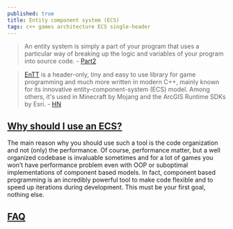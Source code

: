 ```yaml
---
published: true
title: Entity component system (ECS)
tags: c++ games architecture ECS single-header
---
```

> An entity system is simply a part of your program that uses a particular way of breaking up the logic and variables of your program into source code. - [Part2](http://t-machine.org/index.php/2007/11/11/entity-systems-are-the-future-of-mmog-development-part-2/)

> [EnTT](https://github.com/skypjack/entt) is a header-only, tiny and easy to use library for game programming and much more written in modern C++, mainly known for its innovative entity-component-system (ECS) model.
Among others, it's used in Minecraft by Mojang and the ArcGIS Runtime SDKs by Esri. - [HN](https://news.ycombinator.com/item?id=23128702)

## [Why should I use an ECS?](https://skypjack.github.io/2019-02-14-ecs-baf-part-1/)
The main reason why you should use such a tool is the code organization and not (only) the performance. Of course, performance matter, but a well organized codebase is invaluable sometimes and for a lot of games you won’t have performance problem even with OOP or suboptimal implementations of component based models.
In fact, component based programming is an incredibly powerful tool to make code flexible and to speed up iterations during development. This must be your first goal, nothing else.

## [FAQ](https://github.com/SanderMertens/ecs-faq#what-is-ecs)
